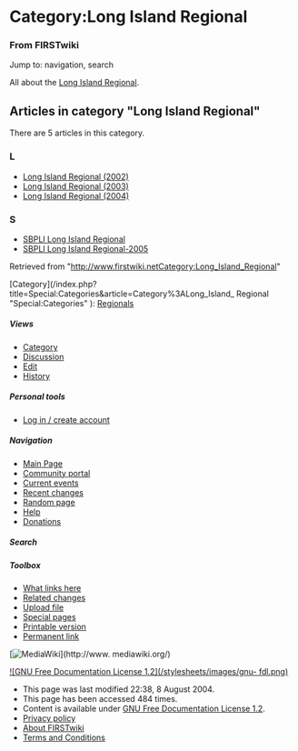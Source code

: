 # Category:Long Island Regional

### From FIRSTwiki

Jump to: navigation, search

All about the [Long Island Regional](Long_Island_Regional "Long
Island Regional" ).

  

## Articles in category "Long Island Regional"

There are 5 articles in this category.

### L

  * [Long Island Regional (2002)](Long_Island_Regional_%282002%29 "Long Island Regional \(2002\)" )
  * [Long Island Regional (2003)](Long_Island_Regional_%282003%29 "Long Island Regional \(2003\)" )
  * [Long Island Regional (2004)](Long_Island_Regional_%282004%29 "Long Island Regional \(2004\)" )

### S

  * [SBPLI Long Island Regional](SBPLI_Long_Island_Regional "SBPLI Long Island Regional" )
  * [SBPLI Long Island Regional-2005](SBPLI_Long_Island_Regional-2005 "SBPLI Long Island Regional-2005" )

Retrieved from
"<http://www.firstwiki.netCategory:Long_Island_Regional>"

[Category](/index.php?title=Special:Categories&article=Category%3ALong_Island_
Regional "Special:Categories" ): [Regionals](Category:Regionals
"Category:Regionals" )

##### Views

  * [Category](Category:Long_Island_Regional)
  * [Discussion](/index.php?title=Category_talk:Long_Island_Regional&action=edit)
  * [Edit](/index.php?title=Category:Long_Island_Regional&action=edit)
  * [History](/index.php?title=Category:Long_Island_Regional&action=history)

##### Personal tools

  * [Log in / create account](/index.php?title=Special:Userlogin&returnto=Category:Long_Island_Regional)

[](Main_Page "Main Page" )

##### Navigation

  * [Main Page](Main_Page)
  * [Community portal](FIRSTwiki:Community_portal)
  * [Current events](Current_events)
  * [Recent changes](Special:Recentchanges)
  * [Random page](Special:Random)
  * [Help](Help:Contents)
  * [Donations](FIRSTwiki:Site_support)

##### Search



##### Toolbox

  * [What links here](Special:Whatlinkshere/Category:Long_Island_Regional)
  * [Related changes](Special:Recentchangeslinked/Category:Long_Island_Regional)
  * [Upload file](Special:Upload)
  * [Special pages](Special:Specialpages)
  * [Printable version](/index.php?title=Category:Long_Island_Regional&printable=yes)
  * [Permanent link](/index.php?title=Category:Long_Island_Regional&oldid=39798)

[![MediaWiki](/skins/common/images/poweredby_mediawiki_88x31.png)](http://www.
mediawiki.org/)

[![GNU Free Documentation License 1.2](/stylesheets/images/gnu-
fdl.png)](http://www.gnu.org/copyleft/fdl.html)

  * This page was last modified 22:38, 8 August 2004.
  * This page has been accessed 484 times.
  * Content is available under [GNU Free Documentation License 1.2](http://www.gnu.org/copyleft/fdl.html "http://www.gnu.org/copyleft/fdl.html" ).
  * [Privacy policy](FIRSTwiki:Privacy_policy "FIRSTwiki:Privacy policy" )
  * [About FIRSTwiki](FIRSTwiki:About "FIRSTwiki:About" )
  * [Terms and Conditions](FIRSTwiki:Terms_and_conditions "FIRSTwiki:Terms and conditions" )

